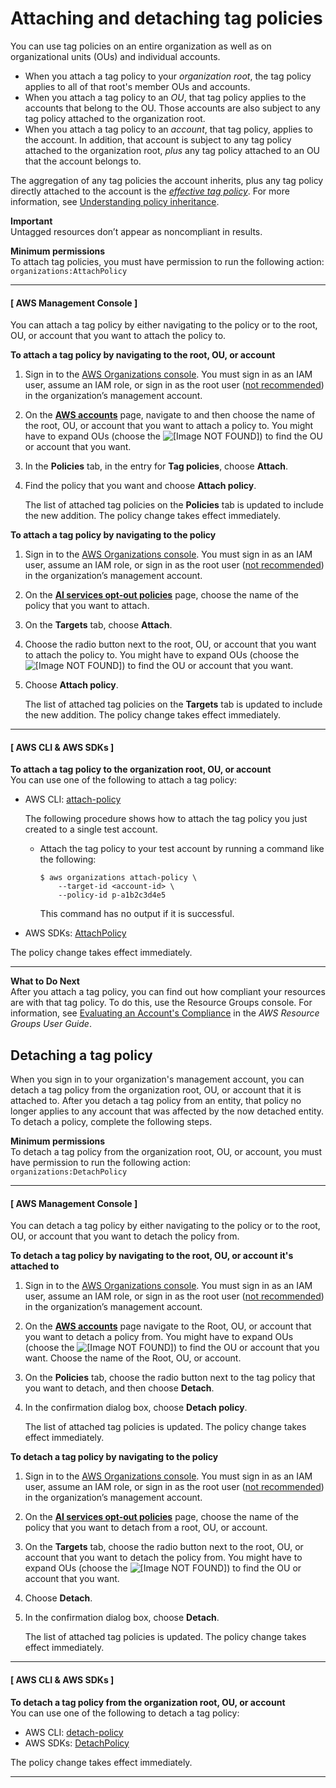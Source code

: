 # Attaching and detaching tag policies<a name="attach-tag-policy"></a>

You can use tag policies on an entire organization as well as on organizational units \(OUs\) and individual accounts\. 
+ When you attach a tag policy to your *organization root*, the tag policy applies to all of that root's member OUs and accounts\.
+ When you attach a tag policy to an *OU*, that tag policy applies to the accounts that belong to the OU\. Those accounts are also subject to any tag policy attached to the organization root\.
+ When you attach a tag policy to an *account*, that tag policy, applies to the account\. In addition, that account is subject to any tag policy attached to the organization root, *plus* any tag policy attached to an OU that the account belongs to\.

The aggregation of any tag policies the account inherits, plus any tag policy directly attached to the account is the [*effective tag policy*](orgs_manage_policies_tag-policies-effective.md)\. For more information, see [Understanding policy inheritance](orgs_manage_policies_inheritance.md)\.

**Important**  
Untagged resources don’t appear as noncompliant in results\.

**Minimum permissions**  
To attach tag policies, you must have permission to run the following action:  
`organizations:AttachPolicy`

------
#### [ AWS Management Console ]

You can attach a tag policy by either navigating to the policy or to the root, OU, or account that you want to attach the policy to\.

**To attach a tag policy by navigating to the root, OU, or account**

1. Sign in to the [AWS Organizations console](https://console.aws.amazon.com/organizations/v2)\. You must sign in as an IAM user, assume an IAM role, or sign in as the root user \([not recommended](https://docs.aws.amazon.com/IAM/latest/UserGuide/best-practices.html#lock-away-credentials)\) in the organization’s management account\. 

1. On the **[AWS accounts](https://console.aws.amazon.com/organizations/v2/home/accounts)** page, navigate to and then choose the name of the root, OU, or account that you want to attach a policy to\. You might have to expand OUs \(choose the ![\[Image NOT FOUND\]](http://docs.aws.amazon.com/organizations/latest/userguide/images/console-expand.png)\) to find the OU or account that you want\.

1. In the **Policies** tab, in the entry for **Tag policies**, choose **Attach**\.

1. Find the policy that you want and choose **Attach policy**\.

   The list of attached tag policies on the **Policies** tab is updated to include the new addition\. The policy change takes effect immediately\.

**To attach a tag policy by navigating to the policy**

1. Sign in to the [AWS Organizations console](https://console.aws.amazon.com/organizations/v2)\. You must sign in as an IAM user, assume an IAM role, or sign in as the root user \([not recommended](https://docs.aws.amazon.com/IAM/latest/UserGuide/best-practices.html#lock-away-credentials)\) in the organization’s management account\. 

1. On the **[AI services opt\-out policies](https://console.aws.amazon.com/organizations/v2/home/policies/aiservices-opt-out-policy)** page, choose the name of the policy that you want to attach\.

1. On the **Targets** tab, choose **Attach**\.

1. Choose the radio button next to the root, OU, or account that you want to attach the policy to\. You might have to expand OUs \(choose the ![\[Image NOT FOUND\]](http://docs.aws.amazon.com/organizations/latest/userguide/images/console-expand.png)\) to find the OU or account that you want\.

1. Choose **Attach policy**\.

   The list of attached tag policies on the **Targets** tab is updated to include the new addition\. The policy change takes effect immediately\.

------
#### [ AWS CLI & AWS SDKs ]

**To attach a tag policy to the organization root, OU, or account**  
You can use one of the following to attach a tag policy:
+ AWS CLI: [attach\-policy](https://docs.aws.amazon.com/cli/latest/reference/organizations/attach-policy.html)

  The following procedure shows how to attach the tag policy you just created to a single test account\.
  + Attach the tag policy to your test account by running a command like the following:

    ```
    $ aws organizations attach-policy \
        --target-id <account-id> \
        --policy-id p-a1b2c3d4e5
    ```

    This command has no output if it is successful\.
+ AWS SDKs: [AttachPolicy](https://docs.aws.amazon.com/organizations/latest/APIReference/API_AttachPolicy.html)

The policy change takes effect immediately\.

------

**What to Do Next**  
After you attach a tag policy, you can find out how compliant your resources are with that tag policy\. To do this, use the Resource Groups console\. For information, see [Evaluating an Account's Compliance](https://docs.aws.amazon.com/ARG/latest/userguide/tag-policies-arg-finding-noncompliant-tags.html#tag-policy-compliance-account) in the *AWS Resource Groups User Guide*\. 

## Detaching a tag policy<a name="detach-tag-policy"></a>

When you sign in to your organization's management account, you can detach a tag policy from the organization root, OU, or account that it is attached to\. After you detach a tag policy from an entity, that policy no longer applies to any account that was affected by the now detached entity\. To detach a policy, complete the following steps\. 

**Minimum permissions**  
To detach a tag policy from the organization root, OU, or account, you must have permission to run the following action:  
`organizations:DetachPolicy`

------
#### [ AWS Management Console ]

You can detach a tag policy by either navigating to the policy or to the root, OU, or account that you want to detach the policy from\.

**To detach a tag policy by navigating to the root, OU, or account it's attached to**

1. Sign in to the [AWS Organizations console](https://console.aws.amazon.com/organizations/v2)\. You must sign in as an IAM user, assume an IAM role, or sign in as the root user \([not recommended](https://docs.aws.amazon.com/IAM/latest/UserGuide/best-practices.html#lock-away-credentials)\) in the organization’s management account\. 

1. On the **[AWS accounts](https://console.aws.amazon.com/organizations/v2/home/accounts)** page navigate to the Root, OU, or account that you want to detach a policy from\. You might have to expand OUs \(choose the ![\[Image NOT FOUND\]](http://docs.aws.amazon.com/organizations/latest/userguide/images/console-expand.png)\) to find the OU or account that you want\. Choose the name of the Root, OU, or account\.

1. On the **Policies** tab, choose the radio button next to the tag policy that you want to detach, and then choose **Detach**\. 

1. In the confirmation dialog box, choose **Detach policy**\.

   The list of attached tag policies is updated\. The policy change takes effect immediately\.

**To detach a tag policy by navigating to the policy**

1. Sign in to the [AWS Organizations console](https://console.aws.amazon.com/organizations/v2)\. You must sign in as an IAM user, assume an IAM role, or sign in as the root user \([not recommended](https://docs.aws.amazon.com/IAM/latest/UserGuide/best-practices.html#lock-away-credentials)\) in the organization’s management account\. 

1. On the **[AI services opt\-out policies](https://console.aws.amazon.com/organizations/v2/home/policies/aiservices-opt-out-policy)** page, choose the name of the policy that you want to detach from a root, OU, or account\.

1. On the **Targets** tab, choose the radio button next to the root, OU, or account that you want to detach the policy from\. You might have to expand OUs \(choose the ![\[Image NOT FOUND\]](http://docs.aws.amazon.com/organizations/latest/userguide/images/console-expand.png)\) to find the OU or account that you want\.

1. Choose **Detach**\.

1. In the confirmation dialog box, choose **Detach**\.

   The list of attached tag policies is updated\. The policy change takes effect immediately\.

------
#### [ AWS CLI & AWS SDKs ]

**To detach a tag policy from the organization root, OU, or account**  
You can use one of the following to detach a tag policy:
+ AWS CLI: [detach\-policy](https://docs.aws.amazon.com/cli/latest/reference/organizations/detach-policy.html)
+ AWS SDKs: [DetachPolicy](https://docs.aws.amazon.com/organizations/latest/APIReference/API_DetachPolicy.html)

The policy change takes effect immediately\.

------